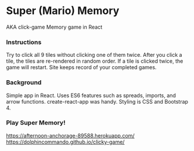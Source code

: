 # Super (Mario) Memory
AKA click-game
Memory game in React

### Instructions
Try to click all 9 tiles without clicking one of them twice.
After you click a tile, the tiles are re-rendered in random order.
If a tile is clicked twice, the game will restart.
Site keeps record of your completed games.

### Background
Simple app in React.
Uses ES6 features such as spreads, imports, and arrow functions.
create-react-app was handy.
Styling is CSS and Bootstrap 4.

### Play Super Memory!
https://afternoon-anchorage-89588.herokuapp.com/
https://dolphincommando.github.io/clicky-game/




